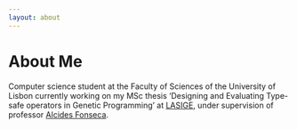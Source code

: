 ```yaml
---
layout: about 
---
```


# About Me
Computer science student at the Faculty of Sciences of the University of Lisbon currently working on my MSc thesis ‘Designing and Evaluating Type-safe operators in Genetic Programming’ at [LASIGE](https://www.lasige.di.fc.ul.pt/), under supervision of professor [Alcides Fonseca](https://alcidesfonseca.com/).
 
<br/>